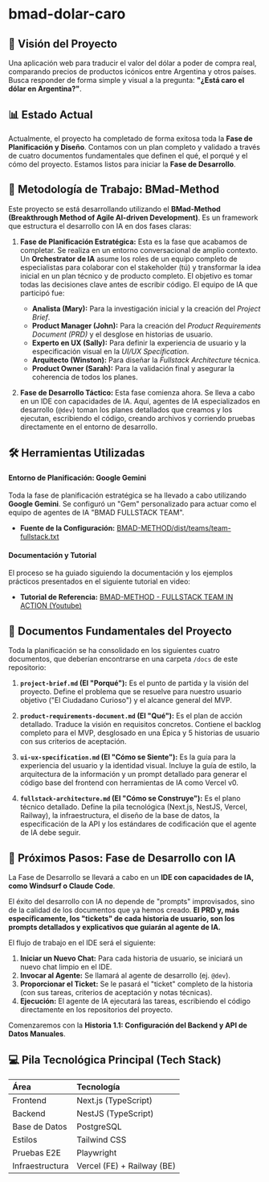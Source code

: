 # bmad-dolar-caro

## 🎯 Visión del Proyecto
Una aplicación web para traducir el valor del dólar a poder de compra real, comparando precios de productos icónicos entre Argentina y otros países. Busca responder de forma simple y visual a la pregunta: **"¿Está caro el dólar en Argentina?"**.

## 📊 Estado Actual
Actualmente, el proyecto ha completado de forma exitosa toda la **Fase de Planificación y Diseño**. Contamos con un plan completo y validado a través de cuatro documentos fundamentales que definen el qué, el porqué y el cómo del proyecto. Estamos listos para iniciar la **Fase de Desarrollo**.

## 🤖 Metodología de Trabajo: BMad-Method
Este proyecto se está desarrollando utilizando el **BMad-Method (Breakthrough Method of Agile AI-driven Development)**. Es un framework que estructura el desarrollo con IA en dos fases claras:

1.  **Fase de Planificación Estratégica:** Esta es la fase que acabamos de completar. Se realiza en un entorno conversacional de amplio contexto. Un **Orchestrator de IA** asume los roles de un equipo completo de especialistas para colaborar con el stakeholder (tú) y transformar la idea inicial en un plan técnico y de producto completo. El objetivo es tomar todas las decisiones clave antes de escribir código. El equipo de IA que participó fue:
    * **Analista (Mary):** Para la investigación inicial y la creación del *Project Brief*.
    * **Product Manager (John):** Para la creación del *Product Requirements Document (PRD)* y el desglose en historias de usuario.
    * **Experto en UX (Sally):** Para definir la experiencia de usuario y la especificación visual en la *UI/UX Specification*.
    * **Arquitecto (Winston):** Para diseñar la *Fullstack Architecture* técnica.
    * **Product Owner (Sarah):** Para la validación final y asegurar la coherencia de todos los planes.

2.  **Fase de Desarrollo Táctico:** Esta fase comienza ahora. Se lleva a cabo en un IDE con capacidades de IA. Aquí, agentes de IA especializados en desarrollo (`@dev`) toman los planes detallados que creamos y los ejecutan, escribiendo el código, creando archivos y corriendo pruebas directamente en el entorno de desarrollo.

## 🛠️ Herramientas Utilizadas

#### **Entorno de Planificación: Google Gemini**
Toda la fase de planificación estratégica se ha llevado a cabo utilizando **Google Gemini**. Se configuró un "Gem" personalizado para actuar como el equipo de agentes de IA "BMAD FULLSTACK TEAM".
* **Fuente de la Configuración:** [BMAD-METHOD/dist/teams/team-fullstack.txt](https://github.com/bmadcode/BMAD-METHOD/blob/main/dist/teams/team-fullstack.txt)

#### **Documentación y Tutorial**
El proceso se ha guiado siguiendo la documentación y los ejemplos prácticos presentados en el siguiente tutorial en video:
* **Tutorial de Referencia:** [BMAD-METHOD - FULLSTACK TEAM IN ACTION (Youtube)](https://www.youtube.com/watch?v=l9iqJIRZzkA)

## 📂 Documentos Fundamentales del Proyecto
Toda la planificación se ha consolidado en los siguientes cuatro documentos, que deberían encontrarse en una carpeta `/docs` de este repositorio:

1.  **`project-brief.md` (El "Porqué"):** Es el punto de partida y la visión del proyecto. Define el problema que se resuelve para nuestro usuario objetivo ("El Ciudadano Curioso") y el alcance general del MVP.

2.  **`product-requirements-document.md` (El "Qué"):** Es el plan de acción detallado. Traduce la visión en requisitos concretos. Contiene el backlog completo para el MVP, desglosado en una Épica y 5 historias de usuario con sus criterios de aceptación.

3.  **`ui-ux-specification.md` (El "Cómo se Siente"):** Es la guía para la experiencia del usuario y la identidad visual. Incluye la guía de estilo, la arquitectura de la información y un prompt detallado para generar el código base del frontend con herramientas de IA como Vercel v0.

4.  **`fullstack-architecture.md` (El "Cómo se Construye"):** Es el plano técnico detallado. Define la pila tecnológica (Next.js, NestJS, Vercel, Railway), la infraestructura, el diseño de la base de datos, la especificación de la API y los estándares de codificación que el agente de IA debe seguir.

## 🚀 Próximos Pasos: Fase de Desarrollo con IA
La Fase de Desarrollo se llevará a cabo en un **IDE con capacidades de IA, como Windsurf o Claude Code**.

El éxito del desarrollo con IA no depende de "prompts" improvisados, sino de la calidad de los documentos que ya hemos creado. **El PRD y, más específicamente, los "tickets" de cada historia de usuario, son los prompts detallados y explicativos que guiarán al agente de IA.**

El flujo de trabajo en el IDE será el siguiente:
1.  **Iniciar un Nuevo Chat:** Para cada historia de usuario, se iniciará un nuevo chat limpio en el IDE.
2.  **Invocar al Agente:** Se llamará al agente de desarrollo (ej. `@dev`).
3.  **Proporcionar el Ticket:** Se le pasará el "ticket" completo de la historia (con sus tareas, criterios de aceptación y notas técnicas).
4.  **Ejecución:** El agente de IA ejecutará las tareas, escribiendo el código directamente en los repositorios del proyecto.

Comenzaremos con la **Historia 1.1: Configuración del Backend y API de Datos Manuales**.

## 💻 Pila Tecnológica Principal (Tech Stack)
| Área | Tecnología |
| :--- | :--- |
| Frontend | Next.js (TypeScript) |
| Backend | NestJS (TypeScript) |
| Base de Datos | PostgreSQL |
| Estilos | Tailwind CSS |
| Pruebas E2E | Playwright |
| Infraestructura | Vercel (FE) + Railway (BE) |
